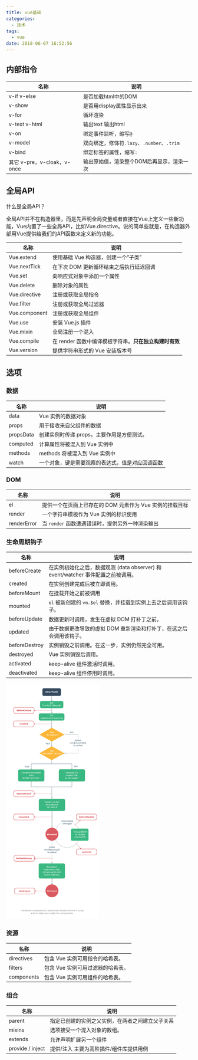 ```yaml
---
title: vue基础
categories:
  - 技术
tags:
  - vue
date: 2018-06-07 16:52:56
---
```



## 内部指令

| 名称                        | 说明                                        |
| --------------------------- | ------------------------------------------- |
| v-if v-else                 | 是否加载html中的DOM                         |
| v-show                      | 是否用display属性显示出来                   |
| v-for                       | 循环渲染                                    |
| v-text v-html               | 输出text 输出html                           |
| v-on                        | 绑定事件监听，缩写`@`                       |
| v-model                     | 双向绑定，修饰符`.lazy`、`.number`、`.trim` |
| v-bind                      | 绑定标签的属性，缩写`:`                     |
| 其它 v-pre，v-cloak，v-once | 输出原始值，渲染整个DOM后再显示，渲染一次   |

## 全局API

什么是全局API？

全局API并不在构造器里，而是先声明全局变量或者直接在Vue上定义一些新功能，Vue内置了一些全局API，比如Vue.directive。说的简单些就是，在构造器外部用Vue提供给我们的API函数来定义新的功能。

| 名称          | 说明                                                   |
| ------------- | ------------------------------------------------------ |
| Vue.extend    | 使用基础 Vue 构造器，创建一个“子类”                  |
| Vue.nextTick  | 在下次 DOM 更新循环结束之后执行延迟回调                |
| Vue.set       | 向响应式对象中添加一个属性                             |
| Vue.delete    | 删除对象的属性                                         |
| Vue.directive | 注册或获取全局指令                                     |
| Vue.filter    | 注册或获取全局过滤器                                   |
| Vue.component | 注册或获取全局组件                                     |
| Vue.use       | 安装 Vue.js 插件                                       |
| Vue.mixin     | 全局注册一个混入                                       |
| Vue.compile   | 在 render 函数中编译模板字符串。**只在独立构建时有效** |
| Vue.version   | 提供字符串形式的 Vue 安装版本号                        |

## 选项

### 数据

| 名称      | 说明                                             |
| --------- | ------------------------------------------------ |
| data      | Vue 实例的数据对象                               |
| props     | 用于接收来自父组件的数据                         |
| propsData | 创建实例时传递 props。主要作用是方便测试。       |
| computed  | 计算属性将被混入到 Vue 实例中                    |
| methods   | methods 将被混入到 Vue 实例中                    |
| watch     | 一个对象，键是需要观察的表达式，值是对应回调函数 |

### DOM

| 名称        | 说明                                                     |
| ----------- | -------------------------------------------------------- |
| el          | 提供一个在页面上已存在的 DOM 元素作为 Vue 实例的挂载目标 |
| render      | 一个字符串模板作为 Vue 实例的标识使用                    |
| renderError | 当 `render` 函数遭遇错误时，提供另外一种渲染输出         |

### 生命周期钩子

| 名称          | 说明                                                                             |
| ------------- | -------------------------------------------------------------------------------- |
| beforeCreate  | 在实例初始化之后，数据观测 (data observer) 和 event/watcher 事件配置之前被调用。 |
| created       | 在实例创建完成后被立即调用。                                                     |
| beforeMount   | 在挂载开始之前被调用                                                             |
| mounted       | `el` 被新创建的 `vm.$el` 替换，并挂载到实例上去之后调用该钩子。                  |
| beforeUpdate  | 数据更新时调用，发生在虚拟 DOM 打补丁之前。                                      |
| updated       | 由于数据更改导致的虚拟 DOM 重新渲染和打补丁，在这之后会调用该钩子。              |
| beforeDestroy | 实例销毁之前调用。在这一步，实例仍然完全可用。                                   |
| destroyed     | Vue 实例销毁后调用。                                                             |
| activated     | keep-alive 组件激活时调用。                                                      |
| deactivated   | keep-alive 组件停用时调用。                                                      |

<img src="vue基础/lifecycle.png" width="50%" height="50%">

### 资源

| 名称       | 说明                              |
| ---------- | --------------------------------- |
| directives | 包含 Vue 实例可用指令的哈希表。   |
| filters    | 包含 Vue 实例可用过滤器的哈希表。 |
| components | 包含 Vue 实例可用组件的哈希表。   |

### 组合

| 名称             | 说明                                             |
| ---------------- | ------------------------------------------------ |
| parent           | 指定已创建的实例之父实例，在两者之间建立父子关系 |
| mixins           | 选项接受一个混入对象的数组。                     |
| extends          | 允许声明扩展另一个组件                           |
| provide / inject | 提供/注入 主要为高阶插件/组件库提供用例          |

